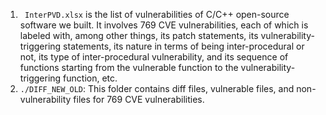 1.  ` InterPVD.xlsx` is the list of vulnerabilities of C/C++ open-source software we built. It involves 769 CVE vulnerabilities, each of which is labeled with, among other things, its patch statements, its vulnerability-triggering statements, its nature in terms of being inter-procedural or not, its type of inter-procedural vulnerability, and its sequence of functions starting from the vulnerable function to the vulnerability-triggering function, etc.
2.  `./DIFF_NEW_OLD`: This folder contains diff files, vulnerable files, and non-vulnerability files for 769 CVE vulnerabilities.
